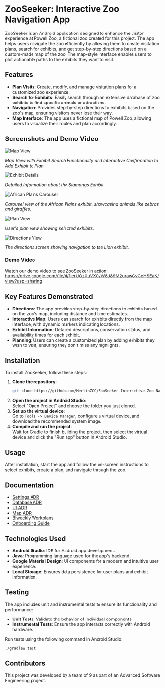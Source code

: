 # ZooSeeker: Interactive Zoo Navigation App

ZooSeeker is an Android application designed to enhance the visitor experience at Powell Zoo, a fictional zoo created for this project. The app helps users navigate the zoo efficiently by allowing them to create visitation plans, search for exhibits, and get step-by-step directions based on a custom-made map of the zoo. The map-style interface enables users to plot actionable paths to the exhibits they want to visit.

## Features

- **Plan Visits**: Create, modify, and manage visitation plans for a customized zoo experience.
- **Search for Exhibits**: Easily search through an extensive database of zoo exhibits to find specific animals or attractions.
- **Navigation**: Provides step-by-step directions to exhibits based on the zoo's map, ensuring visitors never lose their way.
- **Map Interface**: The app uses a fictional map of Powell Zoo, allowing users to visualize their routes and plan accordingly.

## Screenshots and Demo Video

![Map View](/mapView.png)

*Map View with Exhibit Search Functionality and Interactive Confirmation to Add Exhibit to Plan*

![Exhibit Details](/exhibitDetails.png)

*Detailed Information about the Siamangs Exhibit*


![African Plains Carousel](/africanPlainsCarousel.png)

*Carousel view of the African Plains exhibit, showcasing animals like zebras and giraffes.*

![Plan View](/planView.png)

*User's plan view showing selected exhibits.*


![Directions View](/directionsView.png)

*The directions screen showing navigation to the Lion exhibit.*

### Demo Video
Watch our demo video to see ZooSeeker in action:  
https://drive.google.com/file/d/1lerUOz0uVX0yW8J89M2urawCvCeHSEaK/view?usp=sharing

## Key Features Demonstrated

- **Directions**: The app provides step-by-step directions to exhibits based on the zoo's map, including distance and time estimates.
- **Interactive Map**: Users can search for exhibits directly from the map interface, with dynamic markers indicating locations.
- **Exhibit Information**: Detailed descriptions, conservation status, and availability times for each exhibit.
- **Planning**: Users can create a customized plan by adding exhibits they wish to visit, ensuring they don't miss any highlights.

## Installation

To install ZooSeeker, follow these steps:

1. **Clone the repository**:  
   ```bash
   git clone https://github.com/MerlinZCC/ZooSeeker-Interactive-Zoo-Navigation-App.git
   ```
2. **Open the project in Android Studio**:  
   Select "Open Project" and choose the folder you just cloned.
3. **Set up the virtual device**:  
   Go to `Tools -> Device Manager`, configure a virtual device, and download the recommended system image.
4. **Compile and run the project**:  
   Wait for Gradle to finish building the project, then select the virtual device and click the "Run app" button in Android Studio.

## Usage

After installation, start the app and follow the on-screen instructions to select exhibits, create a plan, and navigate through the zoo.

## Documentation

- [Settings ADR](./Project%20Management/ADR/Database%20ADR)
- [Database ADR](./Project%20Management/ADR/Database%20ADR)
- [UI ADR](./Project%20Management/ADR/UI_ADR.md)
- [Map ADR](./Project%20Management/ADR/Map%20ADR.md)
- [Biweekly Workplans](./Project%20Management/CSE112%20Workplans)
- [Onboarding Guide](./Onboard.md)

## Technologies Used
- **Android Studio**: IDE for Android app development.
- **Java**: Programming language used for the app's backend.
- **Google Material Design**: UI components for a modern and intuitive user experience.
- **Local Storage**: Ensures data persistence for user plans and exhibit information.

## Testing
The app includes unit and instrumental tests to ensure its functionality and performance:

- **Unit Tests**: Validate the behavior of individual components.
- **Instrumental Tests**: Ensure the app interacts correctly with Android hardware.

Run tests using the following command in Android Studio:

```bash
./gradlew test
```

## Contributors
This project was developed by a team of 9 as part of an Advanced Software Engineering project.
